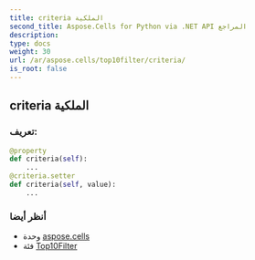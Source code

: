 ```yaml
---
title: criteria الملكية
second_title: Aspose.Cells for Python via .NET API المراجع
description:
type: docs
weight: 30
url: /ar/aspose.cells/top10filter/criteria/
is_root: false
---
```

##  criteria الملكية


###  تعريف:
```python
@property
def criteria(self):
    ...
@criteria.setter
def criteria(self, value):
    ...
```

###  أنظر أيضا
* وحدة [aspose.cells](../../)
* فئة [Top10Filter](/cells/python-net/ar/aspose.cells/top10filter)
